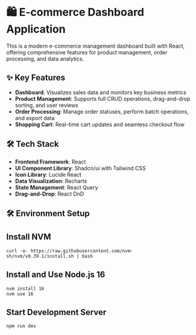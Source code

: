 # 🛍️ E-commerce Dashboard Application

This is a modern e-commerce management dashboard built with React, offering comprehensive features for product management, order processing, and data analytics.

## ✨ Key Features

- **Dashboard**: Visualizes sales data and monitors key business metrics
- **Product Management**: Supports full CRUD operations, drag-and-drop sorting, and user reviews
- **Order Processing**: Manage order statuses, perform batch operations, and export data
- **Shopping Cart**: Real-time cart updates and seamless checkout flow

## 🛠️ Tech Stack

- **Frontend Framework**: React
- **UI Component Library**: Shadcn/ui with Tailwind CSS
- **Icon Library**: Lucide React
- **Data Visualization**: Recharts
- **State Management**: React Query
- **Drag-and-Drop**: React DnD

## 🛠️ Environment Setup

## Install NVM
``` 
curl -o- https://raw.githubusercontent.com/nvm-sh/nvm/v0.39.1/install.sh | bash
```
## Install and Use Node.js 16
```
nvm install 16
nvm use 16
```
## Start Development Server
```
npm run dev
```
